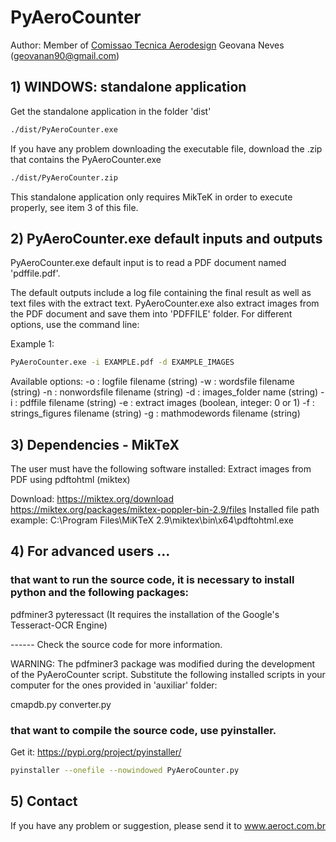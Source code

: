 # PyAeroCounter
 
Author:  Member of [Comissao Tecnica Aerodesign](www.aeroct.com.br)
            Geovana Neves (geovanan90@gmail.com)

## 1) WINDOWS: standalone application 

Get the standalone application in the folder 'dist'

```bash
./dist/PyAeroCounter.exe
```

If you have any problem downloading the executable file, download the .zip that contains the PyAeroCounter.exe

```bash
./dist/PyAeroCounter.zip
```

This standalone application only requires MikTeK in order to execute properly, see item 3 of this file.

## 2) PyAeroCounter.exe default inputs and outputs

PyAeroCounter.exe default input is to read a PDF document named 'pdffile.pdf'.

The default outputs include a log file containing the final result as well as text files with the extract text.
PyAeroCounter.exe also extract images from the PDF document and save them into 'PDFFILE' folder. 
For different options, use the command line:

Example 1:
```bash
PyAeroCounter.exe -i EXAMPLE.pdf -d EXAMPLE_IMAGES
```

Available options:
-o : logfile filename           (string)
-w : wordsfile filename         (string)
-n : nonwordsfile filename      (string)
-d : images_folder name         (string)
-i : pdffile filename           (string)
-e : extract images             (boolean, integer: 0 or 1)
-f : strings_figures filename   (string)
-g : mathmodewords filename     (string)

## 3)  Dependencies - MikTeX

The user must have the following software installed:
Extract images from PDF using pdftohtml (miktex)

Download:
https://miktex.org/download
https://miktex.org/packages/miktex-poppler-bin-2.9/files
Installed file path example: C:\Program Files\MiKTeX 2.9\miktex\bin\x64\pdftohtml.exe
	  
	  
## 4) For advanced users ... 
### that want to run the source code, it is necessary to install python and the following packages:

pdfminer3
pyteressact   (It requires the installation of the Google's Tesseract-OCR Engine)

------ Check the source code for more information.

WARNING: 
The pdfminer3 package was modified during the development of the PyAeroCounter script.
Substitute the following installed scripts in your computer for the ones provided in 'auxiliar' folder:

   cmapdb.py
   converter.py
   
### that want to compile the source code, use pyinstaller.

Get it: https://pypi.org/project/pyinstaller/

```bash
pyinstaller --onefile --nowindowed PyAeroCounter.py
```

## 5) Contact 

If you have any problem or suggestion, please send it to www.aeroct.com.br